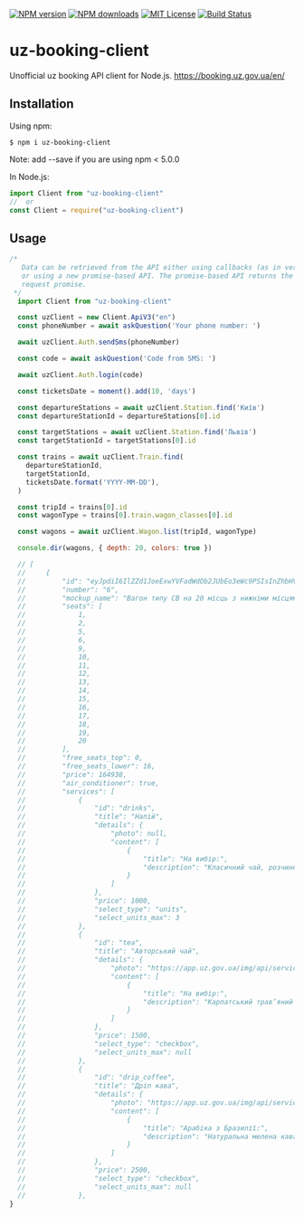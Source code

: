 [![NPM version][npm-version-image]][npm-url]
[![NPM downloads][npm-downloads-image]][downloads-url]
[![MIT License][license-image]][license-url]
[![Build Status][travis-image]][travis-url]

# uz-booking-client

Unofficial uz booking API client for Node.js. https://booking.uz.gov.ua/en/

## Installation

Using npm:

```shell
$ npm i uz-booking-client
```

Note: add --save if you are using npm < 5.0.0

In Node.js:

```javascript
import Client from "uz-booking-client"
//  or
const Client = require("uz-booking-client")
```

## Usage

```javascript
/*
   Data can be retrieved from the API either using callbacks (as in versions < 1.0)
   or using a new promise-based API. The promise-based API returns the raw Axios
   request promise.
 */
  import Client from "uz-booking-client"

  const uzClient = new Client.ApiV3("en")
  const phoneNumber = await askQuestion('Your phone number: ')

  await uzClient.Auth.sendSms(phoneNumber)

  const code = await askQuestion('Code from SMS: ')

  await uzClient.Auth.login(code)

  const ticketsDate = moment().add(10, 'days')

  const departureStations = await uzClient.Station.find('Київ')
  const departureStationId = departureStations[0].id

  const targetStations = await uzClient.Station.find('Львів')
  const targetStationId = targetStations[0].id

  const trains = await uzClient.Train.find(
    departureStationId,
    targetStationId,
    ticketsDate.format('YYYY-MM-DD'),
  )

  const tripId = trains[0].id
  const wagonType = trains[0].train.wagon_classes[0].id

  const wagons = await uzClient.Wagon.list(tripId, wagonType)

  console.dir(wagons, { depth: 20, colors: true })

  // [
  //     {
  //         "id": "eyJpdiI6IlZZd1JoeExwYVFadWdOb2JUbEo3eWc9PSIsInZhbHVlIjoiWFRaWUJPNjJkVmw1OUZRcHlMdWtPeUtjZUQrUUE5djdyejF4N3lnUEllVmJOTFVRZWgzelFEN1lFR2VsWmpDSkM0SCtVQnZOcFpIQ1NET0FNOUtNMlFlSjhEbjRNMTFSOEd5UVluZU5sMmgzZTdOeU9yZzJ6cWF1VGlnNEpadjgiLCJtYWMiOiJlODlkYTM5ZTE1OTRjMDgxMDhlNDBmN2M4NDcyMDYxMDJmYjUyNjY1Mjk3YTk1NTQ4ZWY0YzhjMDA1MDRjZjlhIiwidGFnIjoiIn0=",
  //         "number": "6",
  //         "mockup_name": "Вагон типу СВ на 20 місць з нижніми місцями",
  //         "seats": [
  //             1,
  //             2,
  //             5,
  //             6,
  //             9,
  //             10,
  //             11,
  //             12,
  //             13,
  //             14,
  //             15,
  //             16,
  //             17,
  //             18,
  //             19,
  //             20
  //         ],
  //         "free_seats_top": 0,
  //         "free_seats_lower": 16,
  //         "price": 164938,
  //         "air_conditioner": true,
  //         "services": [
  //             {
  //                 "id": "drinks",
  //                 "title": "Напій",
  //                 "details": {
  //                     "photo": null,
  //                     "content": [
  //                         {
  //                             "title": "На вибір:",
  //                             "description": "Класичний чай, розчинна кава або мінеральна вода 0,5 л.\n"
  //                         }
  //                     ]
  //                 },
  //                 "price": 1000,
  //                 "select_type": "units",
  //                 "select_units_max": 3
  //             },
  //             {
  //                 "id": "tea",
  //                 "title": "Авторський чай",
  //                 "details": {
  //                     "photo": "https://app.uz.gov.ua/img/api/services/tea.jpg",
  //                     "content": [
  //                         {
  //                             "title": "На вибір:",
  //                             "description": "Карпатський трав’яний чай, подільський чай з м’ятою або поліський чай з чебрецем\n"
  //                         }
  //                     ]
  //                 },
  //                 "price": 1500,
  //                 "select_type": "checkbox",
  //                 "select_units_max": null
  //             },
  //             {
  //                 "id": "drip_coffee",
  //                 "title": "Дріп кава",
  //                 "details": {
  //                     "photo": "https://app.uz.gov.ua/img/api/services/drip_coffee.jpg",
  //                     "content": [
  //                         {
  //                             "title": "Арабіка з Бразилії:",
  //                             "description": "Натуральна мелена кава в пакетиках для зручного заварювання.\n"
  //                         }
  //                     ]
  //                 },
  //                 "price": 2500,
  //                 "select_type": "checkbox",
  //                 "select_units_max": null
  //             },
}
```

[npm-url]: https://npmjs.org/package/uz-booking-client
[npm-version-image]: https://img.shields.io/npm/v/uz-booking-client.svg?style=flat
[npm-downloads-image]: https://img.shields.io/npm/dm/uz-booking-client.svg?style=flat
[downloads-url]: https://npmcharts.com/compare/uz-booking-client?minimal=true

[license-image]: https://img.shields.io/badge/license-MIT-blue.svg?style=flat
[license-url]: LICENSE

[travis-url]: https://travis-ci.com/DmytryS/uz-booking-client
[travis-image]: https://travis-ci.com/DmytryS/uz-booking-client.svg?branch=master
